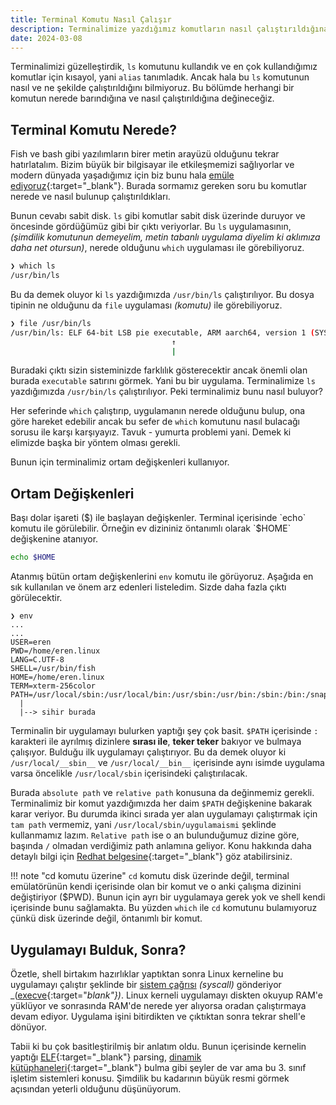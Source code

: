 ```yaml
---
title: Terminal Komutu Nasıl Çalışır
description: Terminalimize yazdığımız komutların nasıl çalıştırıldığına giriş.
date: 2024-03-08
---
```


Terminalimizi güzelleştirdik, `ls` komutunu kullandık ve en çok kullandığımız komutlar için kısayol,
yani `alias` tanımladık. Ancak hala bu `ls` komutunun nasıl ve ne şekilde çalıştırıldığını
bilmiyoruz. Bu bölümde herhangi bir komutun nerede barındığına ve nasıl çalıştırıldığına
değineceğiz.

## Terminal Komutu Nerede?

Fish ve bash gibi yazılımların birer metin arayüzü olduğunu tekrar hatırlatalım. Bizim büyük bir
bilgisayar ile etkileşmemizi sağlıyorlar ve modern dünyada yaşadığımız için biz bunu hala
[emüle ediyoruz](../ubuntu/terminal.md#emulator){:target="_blank"}. Burada sormamız gereken soru bu komutlar nerede ve nasıl bulunup çalıştırıldıkları.

Bunun cevabı sabit disk. `ls` gibi komutlar sabit disk üzerinde duruyor ve öncesinde gördüğümüz
gibi bir çıktı veriyorlar.
Bu `ls` uygulamasının, _(şimdilik komutunun demeyelim, metin tabanlı uygulama diyelim ki aklımıza daha net otursun)_, nerede olduğunu `which` uygulaması ile görebiliyoruz.

```sh
❯ which ls
/usr/bin/ls
```

Bu da demek oluyor ki `ls` yazdığımızda `/usr/bin/ls` çalıştırılıyor. Bu dosya tipinin ne olduğunu
da `file` uygulaması _(komutu)_ ile görebiliyoruz.

```sh
❯ file /usr/bin/ls
/usr/bin/ls: ELF 64-bit LSB pie executable, ARM aarch64, version 1 (SYSV), ...
                                    ↑
                                    |
```

Buradaki çıktı sizin sisteminizde farklılık gösterecektir ancak önemli olan burada `executable`
satırını görmek. Yani bu bir uygulama. Terminalimize `ls` yazdığımızda `/usr/bin/ls` çalıştırılıyor.
Peki terminalimiz bunu nasıl buluyor?

Her seferinde `which` çalıştırıp, uygulamanın nerede olduğunu bulup, ona göre hareket edebilir ancak
bu sefer de `which` komutunu nasıl bulacağı sorusu ile karşı karşıyayız. Tavuk - yumurta problemi
yani. Demek ki elimizde başka bir yöntem olması gerekli.

Bunun için terminalimiz ortam değişkenleri kullanıyor.

## Ortam Değişkenleri

Başı dolar işareti ($) ile başlayan değişkenler. Terminal içerisinde `echo` komutu ile görülebilir. Örneğin ev dizininiz öntanımlı olarak `$HOME` değişkenine atanıyor.

```sh
echo $HOME
```

Atanmış bütün ortam değişkenlerini `env` komutu ile görüyoruz. Aşağıda en sık kullanılan ve önem arz
edenleri listeledim. Sizde daha fazla çıktı görülecektir.

```plain
❯ env
...
...
USER=eren
PWD=/home/eren.linux
LANG=C.UTF-8
SHELL=/usr/bin/fish
HOME=/home/eren.linux
TERM=xterm-256color
PATH=/usr/local/sbin:/usr/local/bin:/usr/sbin:/usr/bin:/sbin:/bin:/snap/bin
  |
  |--> sihir burada
```

Terminalin bir uygulamayı bulurken yaptığı şey çok basit. `$PATH` içerisinde `:` karakteri ile
ayrılmış dizinlere __sırası ile__, __teker teker__ bakıyor ve bulmaya çalışıyor. Bulduğu ilk
uygulamayı çalıştırıyor. Bu da demek oluyor ki `/usr/local/__sbin__` ve `/usr/local/__bin__`
içerisinde aynı isimde uygulama varsa öncelikle `/usr/local/sbin` içerisindeki çalıştırılacak.

Burada `absolute path` ve `relative path` konusuna da değinmemiz gerekli. Terminalimiz bir komut
yazdığımızda her daim `$PATH` değişkenine bakarak karar veriyor. Bu durumda ikinci sırada yer alan
uygulamayı çalıştırmak için `tam path` vermemiz, yani `/usr/local/sbin/uygulamaismi` şeklinde
kullanmamız lazım. `Relative path` ise o an bulunduğumuz dizine göre, başında `/` olmadan
verdiğimiz path anlamına geliyor. Konu hakkında daha detaylı bilgi için
[Redhat belgesine][path]{:target="_blank"} göz atabilirsiniz.

!!! note "cd komutu üzerine"
    `cd` komutu disk üzerinde değil, terminal emülatörünün kendi içerisinde olan bir komut ve o anki
    çalışma dizinini değiştiriyor ($PWD). Bunun için ayrı bir uygulamaya gerek yok ve shell kendi
    içerisinde bunu sağlamakta. Bu yüzden `which` ile `cd` komutunu bulamıyoruz çünkü disk üzerinde
    değil, öntanımlı bir komut.

## Uygulamayı Bulduk, Sonra?

Özetle, shell birtakım hazırlıklar yaptıktan sonra Linux kerneline bu uygulamayı çalıştır şeklinde
bir [sistem çağrısı][syscall] _(syscall)_ gönderiyor _([execve][execve]{:target="_blank"})_. Linux
kerneli uygulamayı diskten okuyup RAM'e yüklüyor ve sonrasında RAM'de nerede yer alıyorsa oradan
çalıştırmaya devam ediyor. Uygulama işini bitirdikten ve çıktıktan sonra tekrar shell'e dönüyor.

Tabii ki bu çok basitleştirilmiş bir anlatım oldu. Bunun içerisinde kernelin yaptığı
[ELF][elf]{:target="_blank"} parsing, [dinamik kütüphaneleri][dynamic]{:target="_blank"} bulma gibi
şeyler de var ama bu 3. sınıf işletim sistemleri konusu. Şimdilik bu kadarının büyük resmi görmek
açısından yeterli olduğunu düşünüyorum.

[path]:     https://www.redhat.com/sysadmin/linux-path-absolute-relative
[syscall]:  https://en.wikipedia.org/wiki/System_call
[execve]:   https://en.wikipedia.org/wiki/Exec_(system_call)
[elf]:      https://en.wikipedia.org/wiki/Executable_and_Linkable_Format
[dynamic]:  https://en.wikipedia.org/wiki/Dynamic_linker
